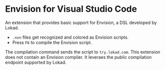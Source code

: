 # Envision for Visual Studio Code

An extension that provides basic support for Envision, a DSL developed by Lokad.

* `.nvn` files get recognized and colored as Envision scripts.
* Press `F6` to compile the Envision script.

The compilation command sends the script to `try.lokad.com`. This extension does not contain an Envision compiler. It leveraes the public compilation endpoint supported by Lokad.
